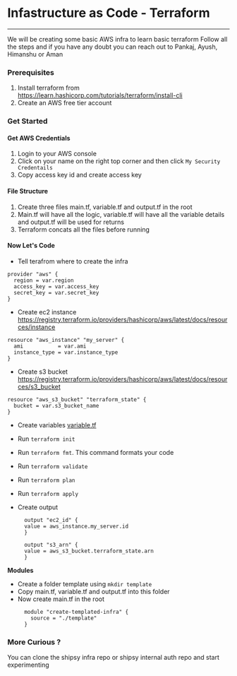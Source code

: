 # Infastructure as Code - Terraform
***

We will be creating some basic AWS infra to learn basic terraform
Follow all the steps and if you have any doubt you can reach out to Pankaj, Ayush, Himanshu or Aman

### Prerequisites

1. Install terraform from https://learn.hashicorp.com/tutorials/terraform/install-cli
2. Create an AWS free tier account

### Get Started

#### Get AWS Credentials
1. Login to your AWS console
2. Click on your name on the right top corner and then click `My Security Credentails`
3. Copy access key id and create access key


#### File Structure
1. Create three files main.tf, variable.tf and output.tf in the root
2. Main.tf will have all the logic, variable.tf will have all the variable details and output.tf will be used for returns
3. Terraform concats all the files before running

#### Now Let's Code
* Tell terafrom where to create the infra 
```
provider "aws" {
  region = var.region
  access_key = var.access_key
  secret_key = var.secret_key
}
```
* Create ec2 instance https://registry.terraform.io/providers/hashicorp/aws/latest/docs/resources/instance
```
resource "aws_instance" "my_server" {
  ami           = var.ami
  instance_type = var.instance_type
}
```
* Create s3 bucket https://registry.terraform.io/providers/hashicorp/aws/latest/docs/resources/s3_bucket
```
resource "aws_s3_bucket" "terraform_state" {
  bucket = var.s3_bucket_name
}
```
* Create variables [variable.tf](variable.tf)
  
* Run `terraform init`
* Run `terraform fmt`. This command formats your code
* Run `terraform validate`
* Run `terraform plan`
* Run `terraform apply`

* Create output 
  ```
    output "ec2_id" {
    value = aws_instance.my_server.id
    }
  ```
  ```
    output "s3_arn" {
    value = aws_s3_bucket.terraform_state.arn
    }
  ```

**Modules**
* Create a folder template using `mkdir template` 
* Copy main.tf, variable.tf and output.tf into this folder
* Now create main.tf in the root
    ```
      module "create-templated-infra" {
        source = "./template"
      }
    ```
    
### More Curious ? 
 You can clone the shipsy infra repo or shipsy internal auth repo and start experimenting 
